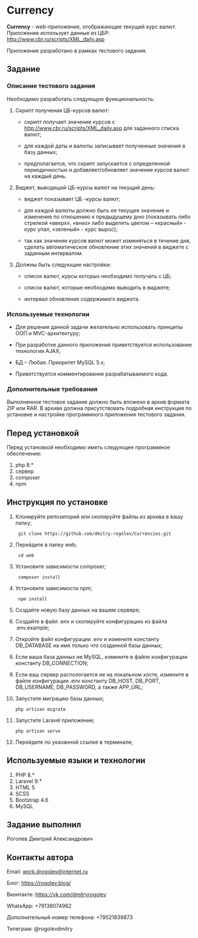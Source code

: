 # Currency

**Currency** - web-приложение, отображающее текущий курс валют. Приложение использует данные из ЦБР: http://www.cbr.ru/scripts/XML_daily.asp

Приложение разработано в рамках тестового задания.

## Задание

### Описание тестового задания

Необходимо разработать следующую функциональность:

1. Скрипт получения ЦБ-курсов валют:

    * скрипт получает значение курсов с http://www.cbr.ru/scripts/XML_daily.asp для заданного списка валют;

    * для каждой даты и валюты записывает полученные значения в базу данных;

    * предполагается, что скрипт запускается с определенной периодичностью и добавляет/обновляет значение курсов валют на каждый день.

2. Виджет, выводящий ЦБ-курсы валют на текущий день:

    * виджет показывает ЦБ -курсы валют;

    * для каждой валюты должно быть ее текущее значение и изменение по отношению к предыдущему дню (показывать либо стрелкой «вверх», «вниз» либо выделять цветом – «красный» - курс упал, «зеленый» - курс вырос);

    * так как значение курсов валют может изменяться в течение дня, сделать автоматическое обновление этих значений в виджете с заданным интервалом.

3. Должны быть следующие настройки:

    * список валют, курсы которых необходимо получать с ЦБ;

    * список валют, которые необходимо выводить в виджете;

    * интервал обновления содержимого виджета.

### Используемые технологии

* Для решения данной задачи желательно использовать принципы ООП и MVC-архитектуру;

* При разработке данного приложения приветствуется использование технологии AJAX;

*  БД – Любая. Приоритет MySQL 5.x;

* Приветствуется комментирование разрабатываемого кода.

### Дополнительные требования

Выполненное тестовое задание должно быть вложено в архив формата ZIP или RAR. 
В архиве должна присутствовать подробная инструкция по установке и настройке программного приложения тестового задания.

## Перед установкой

Перед установкой необходимо иметь следующее программное обеспечение: 

1. php 8.*
2. сервер
3. composer
4. npm 

## Инструкция по установке

1. Клонируйте репозиторий или скопируйте файлы из архива в вашу папку;

        git clone https://github.com/dmitry-rogolev/Currencies.git

2. Перейдите в папку web;

        cd web

3. Установите зависимости composer;

        composer install

4. Установите зависимости npm;

        npm install

5. Создайте новую базу данных на вашем сервере;

6. Создайте в файл .env и скопируйте конфигурацию из файла .env.example;

7. Откройте файл конфигурации .env и измените константу DB_DATABASE на имя только что созданной базы данных;

8. Если ваша база данных не MySQL, измените в файле конфигурации константу DB_CONNECTION;

9. Если ваш сервер распологается не на локальном хосте, измените в файле конфигурации .env константу DB_HOST, DB_PORT, DB_USERNAME,  DB_PASSWORD, а также APP_URL;

10. Запустите миграцию базы данных;

        php artisan migrate

11. Запустите Laravel приложение;

        php artisan serve

10. Перейдите по указанной ссылке в терминале;

## Используемые языки и технологии

1. PHP 8.*
2. Laravel 9.*
3. HTML 5
4. SCSS
5. Bootstrap 4.6
6. MySQL

## Задание выполнил

Роголев Дмитрий Александрович

## Контакты автора

Email: work.drogolev@internet.ru

Блог: https://rogolev.blog/

Вконтакте: https://vk.com/dmitryrogolev

WhatsApp: +79138074982

Дополнительный номер телефона: +79521839873

Телеграм: @rogolevdmitry
